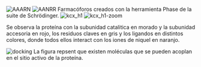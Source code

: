 ![AAARN](https://user-images.githubusercontent.com/105822493/169167906-2e54755c-7659-43c0-b7c2-b2ef1f844b84.png)
![AANRR](https://user-images.githubusercontent.com/105822493/169167909-7bc02011-f301-406d-9bff-6f93504ea076.png)
Farmacóforos creados con la herramienta Phase de la suite de Schrödinger. 
![kcx_h1](https://user-images.githubusercontent.com/105822493/169169027-02aca23e-5bad-415e-a692-6eeeabba2b5f.png)
![kcx_h1-zoom](https://user-images.githubusercontent.com/105822493/169169034-5bb886f8-1773-4dad-9d51-af439b5dc7d5.png)

Se observa la proteína  con la subunidad catalitica en morado y la subunidad accesoria  en  rojo, los residuos claves en gris y los ligandos en distintos colores, donde todos ellos  interact  con los iones de niquel en naranjo.

![docking](https://user-images.githubusercontent.com/105822493/169171058-3e4acca3-bb99-4dd8-a7c0-6025ce124c8b.png)
La figura repsent  que existen moléculas que se pueden acoplan en el sitio activo de la proteína.
